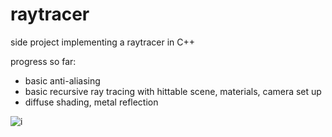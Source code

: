 # raytracer
side project implementing a raytracer in C++

progress so far:
- basic anti-aliasing
- basic recursive ray tracing with hittable scene, materials, camera set up
- diffuse shading, metal reflection

![i](https://user-images.githubusercontent.com/24910768/177224120-81294636-159d-4b46-93b5-0dcc445dd425.png)
